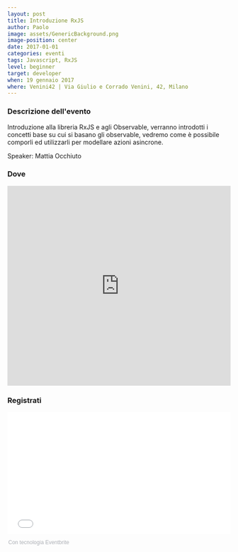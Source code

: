 ```yaml
---
layout: post
title: Introduzione RxJS
author: Paolo
image: assets/GenericBackground.png
image-position: center
date: 2017-01-01
categories: eventi
tags: Javascript, RxJS
level: beginner
target: developer
when: 19 gennaio 2017
where: Venini42 | Via Giulio e Corrado Venini, 42, Milano
---
```


### Descrizione dell'evento

Introduzione alla libreria RxJS e agli Observable, verranno introdotti i concetti base su cui si basano gli observable, vedremo come è possibile comporli ed utilizzarli per modellare azioni asincrone.

Speaker: Mattia Occhiuto


### Dove

<div style="width:100%; text-align:left;">
<iframe src="https://www.google.com/maps/embed?pb=!1m18!1m12!1m3!1d2796.9719311147305!2d9.213347065778008!3d45.49050997910116!2m3!1f0!2f0!3f0!3m2!1i1024!2i768!4f13.1!3m3!1m2!1s0x0%3A0xc95afb6f555f4ed6!2sVenini42!5e0!3m2!1sit!2sus!4v1484683990823" width="600" height="450" frameborder="0" style="border:0; height: 450px; width:100%" allowfullscreen></iframe>
</div>

### Registrati

<div style="width:100%; text-align:left;"><iframe src="//eventbrite.it/tickets-external?eid=31031626430&ref=etckt" frameborder="0" height="275" width="100%" vspace="0" hspace="0" marginheight="5" marginwidth="5" scrolling="auto" allowtransparency="true"></iframe><div style="font-family:Helvetica, Arial; font-size:12px; padding:10px 0 5px; margin:2px; width:100%; text-align:left;" ><a class="powered-by-eb" style="color: #ADB0B6; text-decoration: none;" target="_blank" href="http://www.eventbrite.it/">Con tecnologia Eventbrite</a></div></div>